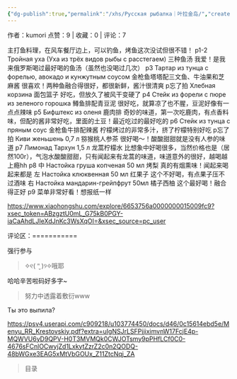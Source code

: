 ```yaml
---
{"dg-publish":true,"permalink":"/xhs/Русская рыбалка｜叶拉金岛/","created":"2025-03-17T18:24:35.776+08:00","updated":"2025-03-17T20:47:07.543+08:00"}
---
```


作者：kumori
点赞：9   |   收藏：0   |   评论：7

主打鱼料理，在风车餐厅边上，可以钓鱼，烤鱼这次没试但很不错！
p1-2 Тройная уха (Уха из трёх видов рыбы с расстегаем) 三种鱼汤 我爱！是我来俄罗斯喝过最好喝的鱼汤（虽然也没喝过几次）
p3 Тартар из тунца с форелью, авокадо и кунжутным соусом 金枪鱼塔塔配三文鱼、牛油果和芝麻酱 很喜欢！两种鱼融合得很好，都很新鲜，酱汁很清爽
p忘了拍 Хлебная корзина 面包篮子 好吃，但放久了被风干变硬了
p4 Стейк из форели с пюре из зеленого горошка 鳟鱼排配青豆泥 很好吃，就算凉了也不腥，豆泥好像有一点点辣味
p5 Бифштекс из оленя 鹿肉排 奇妙的味道，第一次吃鹿肉，有点香料味，但配的酱非常好吃，里面的土豆！最近吃过的最好吃的
p6 Стейк из тунца с пряным соус 金枪鱼牛排配辣酱 柠檬烤过的非常多汁，挤了柠檬特别好吃
p忘了拍 Киви женьшень 0,7 л 猕猴桃人参茶 很好喝～！酸酸甜甜就是没有人参的味道
p7 Лимонад Тархун 1,5 л 龙蒿柠檬水 比想象中好喝很多，当然价格也是（居然100r），气泡水酸酸甜甜，只有闻起来有龙蒿的味道，味道意外的很好，越喝越上瘾hh
p8 中 Настойка груша копченая 50 мл 烤梨 真的有烟熏味！闻起来喝起来都是
左 Настойка клюквенная 50 мл 红果子 这个不好喝，有点果子压不过酒味
右 Настойка мандарин-грейпфрут 50мл 橘子西柚 这个最好喝！融合得正好
p9 菜单非常好看！想报纸一样

https://www.xiaohongshu.com/explore/6653756a0000000015009fc9?xsec_token=ABzgztU0mL_G75kB0PGY-iaCaAhdLJIeXdJnKc3WsXqOI=&xsec_source=pc_user

评论区：===========

强行参与

> ✧୧( "̮ )୨✧哦耶

哈哈辛苦啦码好多字~

> 努力中透露着敷衍www

Ты это выпила?

https://psv4.userapi.com/c909218/u103774450/docs/d46/0c15614ebd5e/Menyu_RR_Krestovskiy.pdf?extra=uIgNSJrLSFPjjiximvnW17FcjE4p-MQWVU6yD9QPV-H0T3MVMQk0CWJOTsmy9pPHfLCf0C0-4676sFCnlOCwyjZd1LxkytZzrZ2c0n2QODQ-48bWGxe3EAG5xMtVbGOUx_Z11ZtcNqj_ZA

> 目录